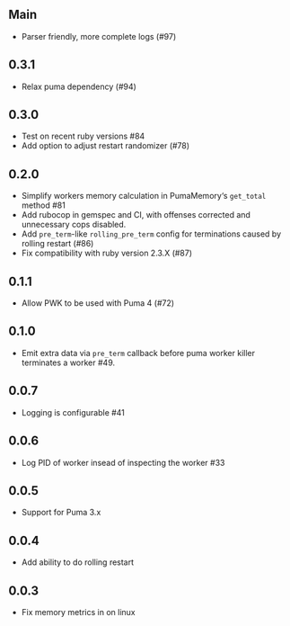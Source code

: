 ## Main

- Parser friendly, more complete logs (#97)

## 0.3.1

- Relax puma dependency (#94)

## 0.3.0

- Test on recent ruby versions #84
- Add option to adjust restart randomizer (#78)

## 0.2.0

- Simplify workers memory calculation in PumaMemory‘s `get_total` method #81
- Add rubocop in gemspec and CI, with offenses corrected and unnecessary cops disabled.
- Add `pre_term`-like `rolling_pre_term` config for terminations caused by rolling restart (#86)
- Fix compatibility with ruby version 2.3.X (#87)

## 0.1.1

- Allow PWK to be used with Puma 4 (#72)

## 0.1.0

- Emit extra data via `pre_term` callback before puma worker killer terminates a worker #49.

## 0.0.7

- Logging is configurable #41

## 0.0.6

- Log PID of worker insead of inspecting the worker #33

## 0.0.5

- Support for Puma 3.x

## 0.0.4

- Add ability to do rolling restart

## 0.0.3

- Fix memory metrics in on linux
